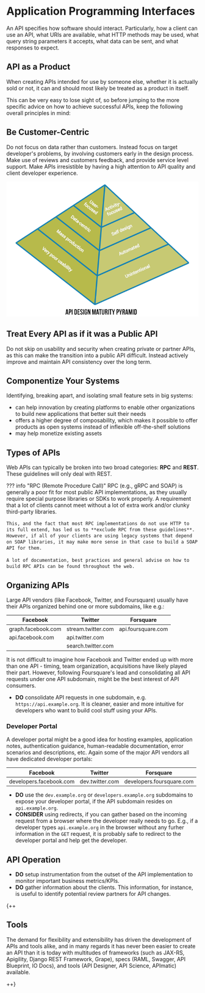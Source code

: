 # Application Programming Interfaces

An API specifies how software should interact. Particularly, how a client can use an API, what URIs are available, what HTTP methods may be used, what query string parameters it accepts, what data can be sent, and what responses to expect.

## API as a Product

When creating APIs intended for use by someone else, whether it is actually sold or not, it can and should most likely be treated as a product in itself.

This can be very easy to lose sight of, so before jumping to the more specific advice on how to achieve successful APIs, keep the following overall principles in mind:

## Be Customer-Centric

Do not focus on data rather than customers. Instead focus on target developer's problems, by involving customers early in the design process. Make use of reviews and customers feedback, and provide service level support. Make APIs irresistible by having a high attention to API quality and client developer experience.

![API as a Product](./imgs/api-as-a-product-750-3-v4.png)

## Treat Every API as if it was a Public API

Do not skip on usability and security when creating private or partner APIs, as this can make the transition into a public API difficult. Instead actively improve and maintain API consistency over the long term.

## Componentize Your Systems

Identifying, breaking apart, and isolating small feature sets in big systems:

- can help innovation by creating platforms to enable other organizations to build new applications that better suit their needs
- offers a higher degree of composability, which makes it possible to offer products as open systems instead of inflexible off-the-shelf solutions
- may help monetize existing assets

## Types of APIs

Web APIs can typically be broken into two broad categories: **RPC** and **REST**. These guidelines will only deal with REST.

??? info "RPC (Remote Procedure Call)"
    RPC (e.g., gRPC and SOAP) is generally a poor fit for most public API implementations, as they usually require special purpose libraries or SDKs to work properly. A requirement that a lot of clients cannot meet without a lot of extra work and/or clunky third-party libraries.
    
    This, and the fact that most RPC implementations do not use HTTP to its full extend, has led us to **exclude RPC from these guidelines**. However, if all of your clients are using legacy systems that depend on SOAP libraries, it may make more sense in that case to build a SOAP API for them.
    
    A lot of documentation, best practices and general advise on how to build RPC APIs can be found throughout the web.

## Organizing APIs

Large API vendors (like Facebook, Twitter, and Foursquare) usually have their APIs organized behind one or more subdomains, like e.g.:

| Facebook           | Twitter            | Forsquare          |
|--------------------|--------------------|--------------------|
| graph.facebook.com | stream.twitter.com | api.foursquare.com |
| api.facebook.com   | api.twitter.com    |                    |
|                    | search.twitter.com |                    |

It is not difficult to imagine how Facebook and Twitter ended up with more than one API - timing, team organization, acquisitions have likely played their part. However, following Foursquare's lead and consolidating all API requests under one API subdomain, might be the best interest of API consumers.

- **DO** consolidate API requests in one subdomain, e.g. `https://api.example.org`. It is cleaner, easier and more intuitive for developers who want to build cool stuff using your APIs.

### Developer Portal

A developer portal might be a good idea for hosting examples, application notes, authentication guidance, human-readable documentation, error scenarios and descriptions, etc. Again some of the major API vendors all have dedicated developer portals:

| Facebook                | Twitter         | Forsquare                 |
|-------------------------|-----------------|---------------------------|
| developers.facebook.com | dev.twitter.com | developers.foursquare.com |

- **DO** use the `dev.example.org` or `developers.example.org` subdomains to expose your developer portal, if the API subdomain resides on `api.example.org`.
- **CONSIDER** using redirects, if you can gather based on the incoming request from a browser where the developer really needs to go. E.g., if a developer types `api.example.org` in the browser without any furher information in the `GET` request, it is probably safe to redirect to the developer portal and help get the developer.

## API Operation

- **DO** setup instrumentation from the outset of the API implementation to monitor important business metrics/KPIs.
- **DO** gather information about the clients. This information, for instance, is useful to identify potential review partners for API changes.

{++

## Tools

The demand for flexibility and extensibility has driven the development of APIs and tools alike, and in many regards it has never been easier to create an API than it is today with multitudes of frameworks (such as JAX-RS, Apigility, Django REST Framework, Grape), specs (RAML, Swagger, API Blueprint, IO Docs), and tools (API Designer, API Science, APImatic) available.

++}
